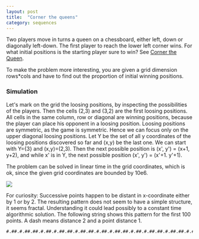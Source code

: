 ```yaml
---
layout: post
title:  "Corner the queens"
category: sequences
---
```


Two players move in turns a queen on a chessboard, either left, down or diagonally left-down. The first player to reach the lower left corner wins.  For what initial positions is the starting player sure to win?  See [Corner the Queen](https://uva.onlinejudge.org/index.php?option=com_onlinejudge&Itemid=8&page=show_problem&problem=2835).

To make the problem more interesting, you are given a grid dimension rows*cols and have to find out the proportion of initial winning positions.

### Simulation

Let's mark on the grid the loosing positions, by inspecting the possibilities of the players. Then the cells (2,3) and (3,2) are the first loosing positions. All cells in the same column, row or diagonal are winning positions, because the player can place his opponent in a loosing position. Loosing positions are symmetric, as the game is symmetric.  Hence we can focus only on the upper diagonal loosing positions.  Let Y be the set of all y coordinates of the loosing positions discovered so far and (x,y) be the last one.  We can start with Y={3} and (x,y)=(2,3).  Then the next possible position is (x', y') = (x+1, y+2), and while x' is in Y, the next possible position (x', y') = (x'+1. y'+1).

The problem can be solved in linear time in the grid coordinates, which is ok, since the given grid coordinates are bounded by 10e6.

![](/~durrc/tryalgo/images/corner-the-queens.png)

For curiosity:
Successive points happen to be distant in x-coordinate either by 1 or by 2.  The resulting pattern does not seem to have a simple structure, it seems fractal.  Understanding it could lead possibly to a constant time algorithmic solution.  The following string shows this pattern for the first 100 points. A dash means distance 2 and a point distance 1.

    #.##.#.##.##.#.##.#.##.##.#.##.##.#.##.#.##.##.#.##.#.##.##.#.##.##.#.##.#.##.##.#.##.##.#.##.#.##.#